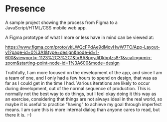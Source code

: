 # Presence
 A sample project showing the process from Figma to a JavaScript/HTML/CSS mobile web app.

A Figma prototype of what I more or less have in mind can be viewed at: 

https://www.figma.com/proto/vkLWQcFPdAe9dMovHwW7TO/App-Layout-v1?page-id=0%3A1&type=design&node-id=1-600&viewport=-1123%2C3%2C1&t=8A8pcyJiDkbpIzs8-1&scaling=min-zoom&starting-point-node-id=1%3A600&mode=design

Truthfully, I am more focused on the development of the app, and since I am a team of one, and I only had a few hours to spend on design, that was as far as I could get in the time I had.  Various iterations are likely to occur during development, out of the normal sequence of production.  This is normally not the best way to do things, but I feel okay doing it this way as an exercise, considering that things are not always ideal in the real world, so maybe it is useful to practice "having" to achieve my goal through imperfect means.   I am sure this is more internal dialog than anyone cares to read, but there it is. :-)

